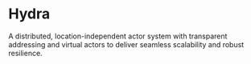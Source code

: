 # Hydra
A distributed, location-independent actor system with transparent addressing and virtual actors to deliver seamless scalability and robust resilience.
